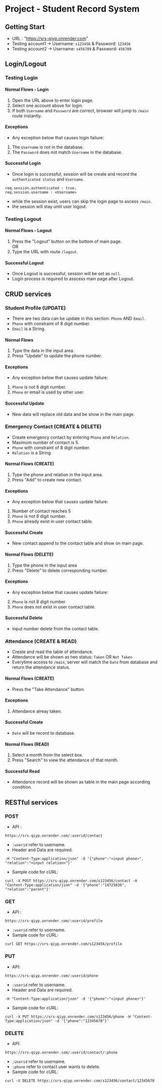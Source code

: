 # Project - Student Record System
## Getting Start
- URL : "https://srs-qiyp.onrender.com"
- Testing account1 -> Username: `s123456` & Password: `123456`
- Testing account2 -> Username: `s456789` & Password: `456789`

## Login/Logout
### Testing Login
#### Normal Flows - Login
1. Open the URL above to enter login page.
2. Select one account above for login.
3. If both `Username` and `Password` are correct, browser will jump to `/main` route instantly.
#### Exceptions
- Any exception below that causes login failure: 
1. The `Username` is not in the database.
2. The `Password` does not match `Username` in the database.
#### Successful Login
- Once login is successful, session will be create and record the `authenticated status` and `Username`.
```
req.session.authenticated : true,
req.session.username : <Username>
```
- while the session exist, users can skip the login page to ascess `/main`. 
- the session will stay until user logout.

### Testing Logout
#### Normal Flows - Logout
1. Press the "Logout" button on the bottom of main page.
<br/>OR
2. Type the URL with route `/logout`.
#### Successful Logout
- Once Logout is successful, session will be set as `null`.
- Login process is required to asscess main page after Logout.

## CRUD services
### Student Profile (UPDATE)
- There are two data can be update in this section: `Phone` AND `Email`.
- `Phone` with constraint of 8 digit number.
- `Email` is a String.
#### Normal Flows
1. Type the data in the input area.
2. Press "Update" to update the phone number.
#### Exceptions
- Any exception below that causes update failure:
1. `Phone` is not 8 digit number.
2. `Phone` or email is used by other user.
#### Successful Update
- New data will replace old data and be show in the main page.

### Emergency Contact (CREATE & DELETE)
- Create emergency contact by entering `Phone` and `Relation`.
- Maximum number of contact is 5.
- `Phone` with constraint of 8 digit number.
- `Relation` is a String.
#### Normal Flows (CREATE)
1. Type the phone and relation in the input area.
2. Press "Add" to create new contact.
#### Exceptions
- Any exception below that causes update failure:
1. Number of contact reaches 5
2. `Phone` is not 8 digit number.
3. `Phone` already exist in user contact table.
#### Successful Create
- New contact append to the contact table and show on main page.

#### Normal Flows (DELETE)
1. Type the phone in the input area
2. Press "Delete" to delete corresponding number.
#### Exceptions
- Any exception below that causes update failure:
2. `Phone` is not 8 digit number.
3. `Phone` does not exist in user contact table.
#### Successful Delete
- Input number delete from the contact table.

### Attendance (CREATE & READ)
- Create and read the table of attendance.
- Attendance will be shown as two status: `Taken` OR `Not Taken`
- Everytime access to `/main`, server will match the `Date` from database and return the attendance status.
#### Normal Flows (CREATE)
- Press the "Take Attendance" button.
#### Exceptions
1. Attendance alreay taken.
#### Successful Create
- `Date` will be record to database.
  
#### Normal Flows (READ)
1. Select a month from the select box.
2. Press "Search" to view the attendance of that month.
#### Successful Read
- Attendance record will be shown as table in the main page according condition.

## RESTful services
### POST
- API : 
```
https://srs-qiyp.onrender.com/:userid/contact
```
- `:userid` refer to username.
- Header and Data are required.
```
-H "Content-Type:application/json" -d '{"phone":"<input phone>", "relation":"<input relation>"}'
```
- Sample code for cURL:
```
curl -X POST https://srs-qiyp.onrender.com/s123456/contact -H "Content-Type:application/json" -d '{"phone":"14725836", "relation":"parent"}'
```
### GET
- API : 
```
https://srs-qiyp.onrender.com/:userid/profile
```
- `:userid` refer to username.
- Sample code for cURL: 
```
curl GET https://srs-qiyp.onrender.com/s123456/profile
```
### PUT
- API:
```
https://srs-qiyp.onrender.com/:userid/phone
```
- `:userid` refer to username.
- Header and Data are required.
```
-H "Content-Type:application/json" -d '{"phone":"<input phone>"}'
```
- Sample code for cURL:
```
curl -X PUT https://srs-qiyp.onrender.com/s123456/phone -H "Content-Type:application/json" -d '{"phone":"12345678"}'
```
### DELETE
- API:
```
https://srs-qiyp.onrender.com/:userid/contact/:phone
```
- `:userid` refer to username.
- `:phone` refer to contact user wants to delete.
- Sample code for cURL:
```
curl -X DELETE https://srs-qiyp.onrender.com/s123456/contact/12345678
```
